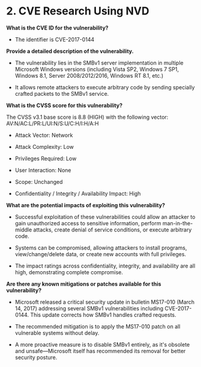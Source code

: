# 2. CVE Research Using NVD

**What is the CVE ID for the vulnerability?**

- The identifier is CVE-2017-0144

**Provide a detailed description of the vulnerability.**

- The vulnerability lies in the SMBv1 server implementation in multiple Microsoft Windows versions (including Vista SP2, Windows 7 SP1, Windows 8.1, Server 2008/2012/2016, Windows RT 8.1, etc.)

- It allows remote attackers to execute arbitrary code by sending specially crafted packets to the SMBv1 service.

**What is the CVSS score for this vulnerability?**

The CVSS v3.1 base score is 8.8 (HIGH) with the following vector:
AV:N/AC:L/PR:L/UI:N/S:U/C:H/I:H/A:H

- Attack Vector: Network

- Attack Complexity: Low

- Privileges Required: Low

- User Interaction: None

- Scope: Unchanged

- Confidentiality / Integrity / Availability Impact: High

**What are the potential impacts of exploiting this vulnerability?**

- Successful exploitation of these vulnerabilities could allow an attacker to gain unauthorized access to sensitive information, perform man-in-the-middle attacks, create denial of service conditions, or execute arbitrary code.

- Systems can be compromised, allowing attackers to install programs, view/change/delete data, or create new accounts with full privileges.

- The impact ratings across confidentiality, integrity, and availability are all high, demonstrating complete compromise.

**Are there any known mitigations or patches available for this vulnerability?**

- Microsoft released a critical security update in bulletin MS17-010 (March 14, 2017) addressing several SMBv1 vulnerabilities including CVE-2017-0144. This update corrects how SMBv1 handles crafted requests.

- The recommended mitigation is to apply the MS17-010 patch on all vulnerable systems without delay.

- A more proactive measure is to disable SMBv1 entirely, as it's obsolete and unsafe—Microsoft itself has recommended its removal for better security posture.
